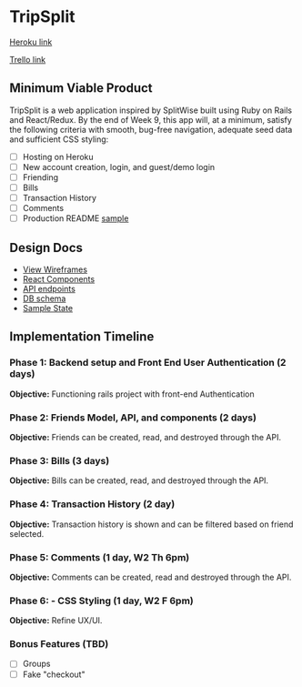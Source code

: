 # TripSplit

[Heroku link][heroku]

[Trello link][trello]

[heroku]: http://www.herokuapp.com
[trello]: https://trello.com/b/f5VJo5To/tripsplit

## Minimum Viable Product

TripSplit is a web application inspired by SplitWise built using Ruby on Rails
and React/Redux.  By the end of Week 9, this app will, at a minimum, satisfy the
following criteria with smooth, bug-free navigation, adequate seed data and
sufficient CSS styling:

- [ ] Hosting on Heroku
- [ ] New account creation, login, and guest/demo login
- [ ] Friending
- [ ] Bills
- [ ] Transaction History
- [ ] Comments
- [ ] Production README [sample](docs/production_readme.md)

## Design Docs
* [View Wireframes][wireframes]
* [React Components][components]
* [API endpoints][api-endpoints]
* [DB schema][schema]
* [Sample State][sample-state]

[wireframes]: /wireframes
[components]: /component-hierarchy.md
[sample-state]: /sample-state.md
[api-endpoints]: /api-endpoints.md
[schema]: /schema.md

## Implementation Timeline

### Phase 1: Backend setup and Front End User Authentication (2 days)

**Objective:** Functioning rails project with front-end Authentication

### Phase 2: Friends Model, API, and components (2 days)

**Objective:** Friends can be created, read, and destroyed through
the API.

### Phase 3: Bills (3 days)

**Objective:** Bills can be created, read, and destroyed through the API.

### Phase 4: Transaction History (2 day)

**Objective:** Transaction history is shown and can be filtered based on friend selected.

### Phase 5: Comments (1 day, W2 Th 6pm)

**Objective:** Comments can be created, read and destroyed through the API.

### Phase 6: - CSS Styling (1 day, W2 F 6pm)

**Objective:** Refine UX/UI.

### Bonus Features (TBD)
- [ ] Groups
- [ ] Fake "checkout"
